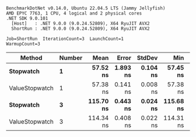 ```

BenchmarkDotNet v0.14.0, Ubuntu 22.04.5 LTS (Jammy Jellyfish)
AMD EPYC 7763, 1 CPU, 4 logical and 2 physical cores
.NET SDK 9.0.101
  [Host]   : .NET 9.0.0 (9.0.24.52809), X64 RyuJIT AVX2
  ShortRun : .NET 9.0.0 (9.0.24.52809), X64 RyuJIT AVX2

Job=ShortRun  IterationCount=3  LaunchCount=1  
WarmupCount=3  

```
| Method         | Number | Mean      | Error    | StdDev   | Min       | Max       | Allocated |
|--------------- |------- |----------:|---------:|---------:|----------:|----------:|----------:|
| **Stopwatch**      | **1**      |  **57.52 ns** | **1.893 ns** | **0.104 ns** |  **57.45 ns** |  **57.64 ns** |         **-** |
| ValueStopwatch | 1      |  57.38 ns | 0.141 ns | 0.008 ns |  57.38 ns |  57.39 ns |         - |
| **Stopwatch**      | **3**      | **115.70 ns** | **0.443 ns** | **0.024 ns** | **115.68 ns** | **115.73 ns** |         **-** |
| ValueStopwatch | 3      | 114.34 ns | 0.408 ns | 0.022 ns | 114.31 ns | 114.36 ns |         - |
